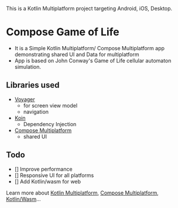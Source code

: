 This is a Kotlin Multiplatform project targeting Android, iOS, Desktop.

# Compose Game of Life

- It is a Simple Kotlin Multiplatform/ Compose Multiplatform app demonstrating shared UI and Data for multiplatform
- App is based on John Conway's Game of Life cellular automaton simulation.

## Libraries used
- [Voyager](https://voyager.adriel.cafe/) 
  - for screen view model
  - navigation 
- [Koin](https://insert-koin.io/)
  - Dependency Injection
- [Compose Multiplatform](https://www.jetbrains.com/lp/compose-multiplatform/)
  - shared UI


## Todo
 - [] Improve performance
 - [] Responsive UI for all platforms
 - [] Add Kotlin/wasm for web


Learn more about [Kotlin Multiplatform](https://www.jetbrains.com/help/kotlin-multiplatform-dev/get-started.html),
[Compose Multiplatform](https://github.com/JetBrains/compose-multiplatform/#compose-multiplatform),
[Kotlin/Wasm](https://kotl.in/wasm/)…
